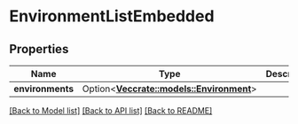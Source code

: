 # EnvironmentListEmbedded

## Properties

Name | Type | Description | Notes
------------ | ------------- | ------------- | -------------
**environments** | Option<[**Vec<crate::models::Environment>**](Environment.md)> |  | [optional]

[[Back to Model list]](../README.md#documentation-for-models) [[Back to API list]](../README.md#documentation-for-api-endpoints) [[Back to README]](../README.md)


